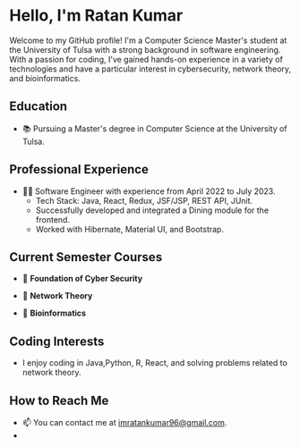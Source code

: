 # Hello, I'm Ratan Kumar

Welcome to my GitHub profile! I'm a Computer Science Master's student at the University of Tulsa with a strong background in software engineering. With a passion for coding, I've gained hands-on experience in a variety of technologies and have a particular interest in cybersecurity, network theory, and bioinformatics.

## Education

- 📚 Pursuing a Master's degree in Computer Science at the University of Tulsa.

## Professional Experience

- 👨‍💻 Software Engineer with experience from April 2022 to July 2023.
  - Tech Stack: Java, React, Redux, JSF/JSP, REST API, JUnit.
  - Successfully developed and integrated a Dining module for the frontend.
  - Worked with Hibernate, Material UI, and Bootstrap.

## Current Semester Courses

- 📖 **Foundation of Cyber Security**
  
- 📖 **Network Theory**

- 📖 **Bioinformatics**


## Coding Interests

- I enjoy coding in Java,Python, R, React, and solving problems related to network theory.

## How to Reach Me

- 📫 You can contact me at [imratankumar96@gmail.com](mailto:imratankumar96@gmail.com).
-
